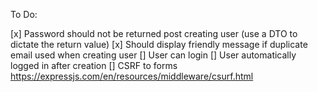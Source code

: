 To Do:

[x] Password should not be returned post creating user (use a DTO to dictate the return value)
[x] Should display friendly message if duplicate email used when creating user
[] User can login
[] User automatically logged in after creation
[] CSRF to forms https://expressjs.com/en/resources/middleware/csurf.html
